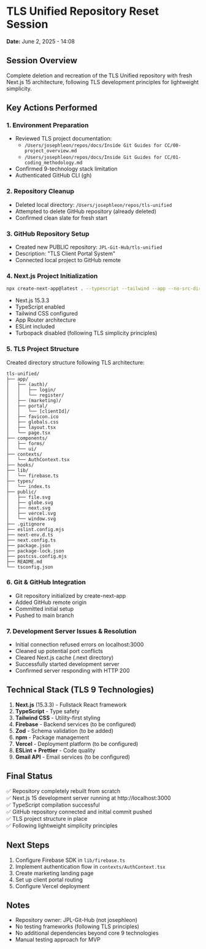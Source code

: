 # TLS Unified Repository Reset Session
**Date:** June 2, 2025 - 14:08

## Session Overview
Complete deletion and recreation of the TLS Unified repository with fresh Next.js 15 architecture, following TLS development principles for lightweight simplicity.

## Key Actions Performed

### 1. Environment Preparation
- Reviewed TLS project documentation:
  - `/Users/josephleon/repos/docs/Inside Git Guides for CC/00-project_overview.md`
  - `/Users/josephleon/repos/docs/Inside Git Guides for CC/01-coding_methodology.md`
- Confirmed 9-technology stack limitation
- Authenticated GitHub CLI (gh)

### 2. Repository Cleanup
- Deleted local directory: `/Users/josephleon/repos/tls-unified`
- Attempted to delete GitHub repository (already deleted)
- Confirmed clean slate for fresh start

### 3. GitHub Repository Setup
- Created new PUBLIC repository: `JPL-Git-Hub/tls-unified`
- Description: "TLS Client Portal System"
- Connected local project to GitHub remote

### 4. Next.js Project Initialization
```bash
npx create-next-app@latest . --typescript --tailwind --app --no-src-dir --import-alias "@/*" --eslint --no-turbopack
```
- Next.js 15.3.3
- TypeScript enabled
- Tailwind CSS configured
- App Router architecture
- ESLint included
- Turbopack disabled (following TLS simplicity principles)

### 5. TLS Project Structure
Created directory structure following TLS architecture:

```
tls-unified/
├── app/
│   ├── (auth)/
│   │   ├── login/
│   │   └── register/
│   ├── (marketing)/
│   ├── portal/
│   │   └── [clientId]/
│   ├── favicon.ico
│   ├── globals.css
│   ├── layout.tsx
│   └── page.tsx
├── components/
│   ├── forms/
│   └── ui/
├── contexts/
│   └── AuthContext.tsx
├── hooks/
├── lib/
│   └── firebase.ts
├── types/
│   └── index.ts
├── public/
│   ├── file.svg
│   ├── globe.svg
│   ├── next.svg
│   ├── vercel.svg
│   └── window.svg
├── .gitignore
├── eslint.config.mjs
├── next-env.d.ts
├── next.config.ts
├── package.json
├── package-lock.json
├── postcss.config.mjs
├── README.md
└── tsconfig.json
```

### 6. Git & GitHub Integration
- Git repository initialized by create-next-app
- Added GitHub remote origin
- Committed initial setup
- Pushed to main branch

### 7. Development Server Issues & Resolution
- Initial connection refused errors on localhost:3000
- Cleaned up potential port conflicts
- Cleared Next.js cache (.next directory)
- Successfully started development server
- Confirmed server responding with HTTP 200

## Technical Stack (TLS 9 Technologies)
1. **Next.js** (15.3.3) - Fullstack React framework
2. **TypeScript** - Type safety
3. **Tailwind CSS** - Utility-first styling
4. **Firebase** - Backend services (to be configured)
5. **Zod** - Schema validation (to be added)
6. **npm** - Package management
7. **Vercel** - Deployment platform (to be configured)
8. **ESLint + Prettier** - Code quality
9. **Gmail API** - Email services (to be configured)

## Final Status
✅ Repository completely rebuilt from scratch  
✅ Next.js 15 development server running at http://localhost:3000  
✅ TypeScript compilation successful  
✅ GitHub repository connected and initial commit pushed  
✅ TLS project structure in place  
✅ Following lightweight simplicity principles  

## Next Steps
1. Configure Firebase SDK in `lib/firebase.ts`
2. Implement authentication flow in `contexts/AuthContext.tsx`
3. Create marketing landing page
4. Set up client portal routing
5. Configure Vercel deployment

## Notes
- Repository owner: JPL-Git-Hub (not josephleon)
- No testing frameworks (following TLS principles)
- No additional dependencies beyond core 9 technologies
- Manual testing approach for MVP